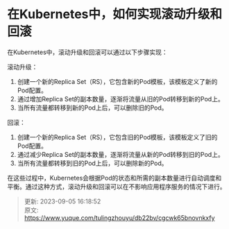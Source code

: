 # 在Kubernetes中，如何实现滚动升级和回滚

在Kubernetes中，滚动升级和回滚可以通过以下步骤实现：

滚动升级：

1. 创建一个新的Replica Set（RS），它包含新的Pod模板，该模板定义了新的Pod配置。
2. 通过增加Replica Set的副本数量，逐渐将流量从旧的Pod转移到新的Pod上。
3. 当所有流量都转移到新的Pod上后，可以删除旧的Pod。

回滚：

1. 创建一个新的Replica Set（RS），它包含旧的Pod模板，该模板定义了旧的Pod配置。
2. 通过减少Replica Set的副本数量，逐渐将流量从新的Pod转移到旧的Pod上。
3. 当所有流量都转移到旧的Pod上后，可以删除新的Pod。

在这些过程中，Kubernetes会根据Pod的状态和所需的副本数量进行自动调度和平衡。通过这种方式，滚动升级和回滚可以在不影响应用程序服务的情况下进行。



> 更新: 2023-09-05 16:18:52  
> 原文: <https://www.yuque.com/tulingzhouyu/db22bv/cgcwk65bnovnkxfy>